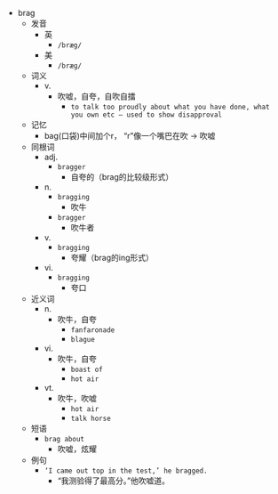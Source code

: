 - brag
  - 发音
    - 英
      - `/bræg/`
    - 美
      - `/bræɡ/`
  - 词义
    - v.
      - 吹嘘，自夸，自吹自擂
        - `to talk too proudly about what you have done, what you own etc – used to show disapproval`
  - 记忆
    - bag(口袋)中间加个r， “r”像一个嘴巴在吹 → 吹嘘
  - 同根词
    - adj.
      - `bragger`
        - 自夸的（brag的比较级形式）
    - n.
      - `bragging`
        - 吹牛
      - `bragger`
        - 吹牛者
    - v.
      - `bragging`
        - 夸耀（brag的ing形式）
    - vi.
      - `bragging`
        - 夸口
  - 近义词
    - n.
      - 吹牛，自夸
        - `fanfaronade`
        - `blague`
    - vi.
      - 吹牛，自夸
        - `boast of`
        - `hot air`
    - vt.
      - 吹牛，吹嘘
        - `hot air`
        - `talk horse`
  - 短语
    - `brag about`
      - 吹嘘，炫耀 
  - 例句
    - `‘I came out top in the test,’ he bragged.`
      - “我测验得了最高分。”他吹嘘道。

